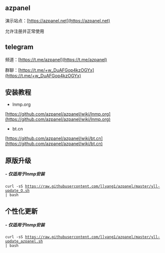 ## azpanel
演示站点：[https://azpanel.net](https://azpanel.net)

允许注册并正常使用
## telegram
频道：[https://t.me/azpanel](https://t.me/azpanel)

群聊：[https://t.me/+w_DuAFGop4kzOGYx](https://t.me/+w_DuAFGop4kzOGYx)
## 安装教程
- lnmp.org

[https://github.com/azpanel/azpanel/wiki/lnmp.org](https://github.com/azpanel/azpanel/wiki/lnmp.org)

- bt.cn

[https://github.com/azpanel/azpanel/wiki/bt.cn](https://github.com/azpanel/azpanel/wiki/bt.cn)

## 原版升级
##### - 仅适用于lnmp安装
<code>curl -sS https://raw.githubusercontent.com/llyang1/azpanel/master/yll-update_O.sh | bash</code>


## 个性化更新
##### - 仅适用于lnmp安装
<code>curl -sS https://raw.githubusercontent.com/llyang1/azpanel/master/yll-update_azpanel.sh | bash</code>

